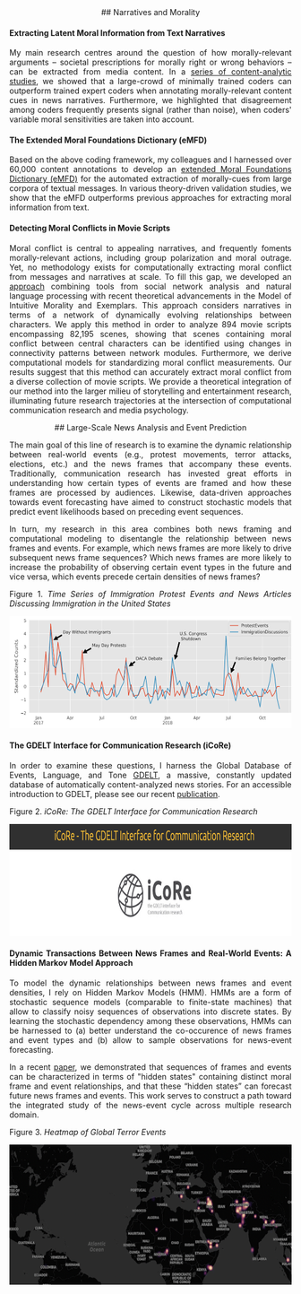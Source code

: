 <div style="text-align: justify" markdown="1">

<div style="text-align: center" markdown="1">
## Narratives and Morality
</div>

#### Extracting Latent Moral Information from Text Narratives 
My main research centres around the question of how morally-relevant arguments – societal prescriptions for morally right or wrong behaviors – can be extracted from media content. 
In a [series of content-analytic studies](https://fhopp.github.io/publications/weber2018.pdf), we showed that a large-crowd of minimally trained coders can outperform trained expert coders when annotating morally-relevant content cues in news narratives. Furthermore, we highlighted that disagreement among coders frequently presents signal (rather than noise), when coders' variable moral sensitivities are taken into account. 

#### The Extended Moral Foundations Dictionary (eMFD)
Based on the above coding framework, my colleagues and I harnessed over 60,000 content annotations to develop an [extended Moral Foundations Dictionary (eMFD)](https://psyarxiv.com/924gq/download?format=pdf) for the automated extraction of morally-cues from large corpora of textual messages. In various theory-driven validation studies, we show that the eMFD outperforms previous approaches for extracting moral information from text. 

#### Detecting Moral Conflicts in Movie Scripts
 Moral conflict is central to appealing narratives, and frequently foments morally-relevant actions, including group polarization and moral outrage. Yet, no methodology exists for computationally extracting moral conflict from messages and narratives at scale. To fill this gap, we developed an [approach](https://www.cogitatiopress.com/mediaandcommunication/article/view/3155) combining tools from social network analysis and natural language processing with recent theoretical advancements in the Model of Intuitive Morality and Exemplars. This approach considers narratives in terms of a network of dynamically evolving relationships between characters. We apply this method in order to analyze 894 movie scripts encompassing 82,195 scenes, showing that scenes containing moral conflict between central characters can be identified using changes in connectivity patterns between network modules. Furthermore, we derive computational models for standardizing moral conflict measurements. Our results suggest that this method can accurately extract moral conflict from a diverse collection of movie scripts. We provide a theoretical integration of our method into the larger milieu of storytelling and entertainment research, illuminating future research trajectories at the intersection of computational communication research and media psychology.

<div style="text-align: center" markdown="1">
## Large-Scale News Analysis and Event Prediction 
</div>

The main goal of this line of research is to examine the dynamic relationship between real-world events (e.g., protest movements, terror attacks, elections, etc.) and the news frames that accompany these events. Traditionally, communication research has invested great efforts in understanding how certain types of events are framed and how these frames are processed by audiences. Likewise, data-driven approaches towards event forecasting have aimed to construct stochastic models that predict event likelihoods based on preceding event sequences.

In turn, my research in this area combines both news framing and computational modeling to disentangle the relationship between news frames and events. For example, which news frames are more likely to drive subsequent news frame sequences? Which news frames are more likely to increase the probability of observing certain event types in the future and vice versa, which events precede certain densities of news frames?

Figure 1.
*Time Series of Immigration Protest Events and News Articles Discussing Immigration in the United States*

 <img src="symbols/ts1_gdelt.png" alt="Figure1" style="width: 633px; height:200px">

#### The GDELT Interface for Communication Research (iCoRe)

In order to examine these questions, I harness the Global Database of Events, Language, and Tone [GDELT](https://www.gdeltproject.org/), a massive, constantly updated database of automatically content-analyzed news stories. For an accessible introduction to GDELT, please see our recent [publication](http://www.computationalcommunication.org/index.php/ccr/article/download/27/2).

Figure 2.
*iCoRe: The GDELT Interface for Communication Research*

 <img src="symbols/icore.png" alt="Figure1" style="width: 633px; height:200px">

#### Dynamic Transactions Between News Frames and Real-World Events: A Hidden Markov Model Approach
To model the dynamic relationships between news frames and event densities, I rely on Hidden Markov Models (HMM). HMMs are a form of stochastic sequence models (comparable to finite-state machines) that allow to classify noisy sequences of observations into discrete states. By learning the stochastic dependency among these observations, HMMs can be harnessed to (a) better understand the co-occurence of news frames and event types and (b) allow to sample observations for news-event forecasting.

In a recent [paper](https://www.jacobtfisher.com/assets/files/HMM_postprint.pdf), we demonstrated   that   sequences   of   frames   and   events   can   be characterized in terms of "hidden states" containing distinct moral frame and event relationships, and that these  “hidden  states”  can  forecast  future  news  frames  and  events.  This  work  serves  to  construct  a  path toward the integrated study of the news-event cycle across multiple research domain.

Figure 3.
*Heatmap of Global Terror Events*

<img src="symbols/map.png" alt="Figure1" style="width: 633px; height:250px">

</div>